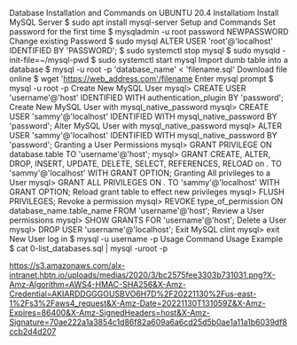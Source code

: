 Database Installation and Commands on UBUNTU 20.4
Installatiom
Install MySQL Server
$ sudo apt install mysql-server
Setup and Commands
Set password for the first time
$ mysqladmin -u root password NEWPASSWORD
Change existing Password
$ sudo mysql ALTER USER 'root'@'localhost' IDENTIFIED BY 'PASSWORD';
$ sudo systemctl stop mysql
$ sudo mysqld -init-file=~/mysql-pwd
$ sudo systemctl start mysql
Import dumb table into a database
$ mysql -u root -p 'database_name' < 'filename.sql'
Download file online
$ wget 'https://web_address.com'/filename
Enter mysql prompt
$ mysql -u root -p
Create New MySQL User
mysql> CREATE USER 'username'@'host' IDENTIFIED WITH authentication_plugin BY 'password';
Create New MySQL User with mysql_native_password
mysql> CREATE USER 'sammy'@'localhost' IDENTIFIED WITH mysql_native_password BY 'password';
Alter MySQL User with mysql_native_password
mysql> ALTER USER 'sammy'@'localhost' IDENTIFIED WITH mysql_native_password BY 'password';
Granting a User Permissions
mysql> GRANT PRIVILEGE ON database.table TO 'username'@'host';
mysql> GRANT CREATE, ALTER, DROP, INSERT, UPDATE, DELETE, SELECT, REFERENCES, RELOAD on *.* TO 'sammy'@'localhost' WITH GRANT OPTION;
Granting All privileges to a User
mysql> GRANT ALL PRIVILEGES ON *.* TO 'sammy'@'localhost' WITH GRANT OPTION;
Reload grant table to effect new privileges
mysql> FLUSH PRIVILEGES;
Revoke a permission
mysql> REVOKE type_of_permission ON database_name.table_name FROM 'username'@'host';
Review a User permissions
mysql> SHOW GRANTS FOR 'username'@'host';
Delete a User
mysql> DROP USER 'username'@'localhost';
Exit MySQL clint
mysql> exit
New User log in
$ mysql -u username -p
Usage	Command
Usage Example	$ cat 0-list_databases.sql | mysql -uroot -p

https://s3.amazonaws.com/alx-intranet.hbtn.io/uploads/medias/2020/3/bc2575fee3303b731031.png?X-Amz-Algorithm=AWS4-HMAC-SHA256&X-Amz-Credential=AKIARDDGGGOUSBVO6H7D%2F20221130%2Fus-east-1%2Fs3%2Faws4_request&X-Amz-Date=20221130T131059Z&X-Amz-Expires=86400&X-Amz-SignedHeaders=host&X-Amz-Signature=70ae222a1a3854c1d86f82a609a6a6cd25d5b0ae1a11a1b6039df8ccb2d4d207